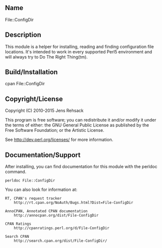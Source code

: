 ## Name

File::ConfigDir

## Description

This module is a helper for installing, reading and finding configuration
file locations. It's intended to work in every supported Perl5 environment
and will always try to Do The Right Thing(tm).

## Build/Installation

  cpan File::ConfigDir

## Copyright/License

Copyright (C) 2010-2015 Jens Rehsack

This program is free software; you can redistribute it and/or modify it
under the terms of either: the GNU General Public License as published
by the Free Software Foundation; or the Artistic License.

See <http://dev.perl.org/licenses/> for more information.

## Documentation/Support

After installing, you can find documentation for this module with the
perldoc command.

    perldoc File::ConfigDir

You can also look for information at:

    RT, CPAN's request tracker
        http://rt.cpan.org/NoAuth/Bugs.html?Dist=File-ConfigDir

    AnnoCPAN, Annotated CPAN documentation
        http://annocpan.org/dist/File-ConfigDir

    CPAN Ratings
        http://cpanratings.perl.org/d/File-ConfigDir

    Search CPAN
        http://search.cpan.org/dist/File-ConfigDir/
